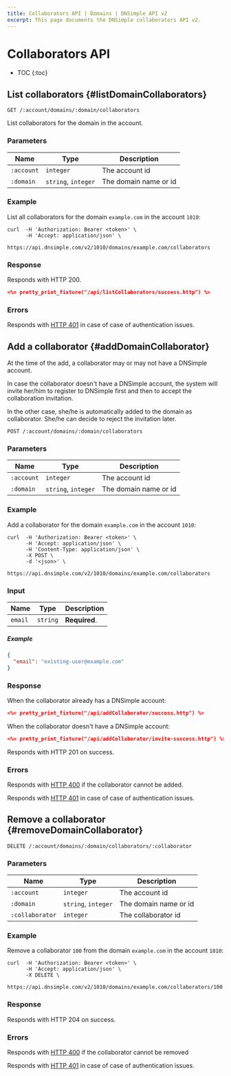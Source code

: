 ```yaml
---
title: Collaborators API | Domains | DNSimple API v2
excerpt: This page documents the DNSimple collaborators API v2.
---
```


# Collaborators API

* TOC
{:toc}

## List collaborators {#listDomainCollaborators}

    GET /:account/domains/:domain/collaborators

List collaborators for the domain in the account.

### Parameters

Name | Type | Description
-----|------|------------
`:account` | `integer` | The account id
`:domain` | `string`, `integer` | The domain name or id

### Example

List all collaborators for the domain `example.com` in the account `1010`:

    curl  -H 'Authorization: Bearer <token>' \
          -H 'Accept: application/json' \
          https://api.dnsimple.com/v2/1010/domains/example.com/collaborators

### Response

Responds with HTTP 200.

~~~json
<%= pretty_print_fixture("/api/listCollaborators/success.http") %>
~~~

### Errors

Responds with [HTTP 401](/v2#unauthorized) in case of case of authentication issues.


## Add a collaborator {#addDomainCollaborator}

At the time of the add, a collaborator may or may not have a DNSimple account.

In case the collaborator doesn't have a DNSimple account, the system will invite her/him to register to DNSimple first and then to accept the collaboration invitation.

In the other case, she/he is automatically added to the domain as collaborator. She/he can decide to reject the invitation later.

    POST /:account/domains/:domain/collaborators

### Parameters

Name | Type | Description
-----|------|------------
`:account` | `integer` | The account id
`:domain` | `string`, `integer` | The domain name or id

### Example

Add a collaborator for the domain `example.com` in the account `1010`:

    curl  -H 'Authorization: Bearer <token>' \
          -H 'Accept: application/json' \
          -H 'Content-Type: application/json' \
          -X POST \
          -d '<json>' \
          https://api.dnsimple.com/v2/1010/domains/example.com/collaborators

### Input

Name | Type | Description
-----|------|------------
`email` | `string` | **Required**.

##### Example

~~~json
{
  "email": "existing-user@example.com"
}
~~~

### Response

When the collaborator already has a DNSimple account:

~~~json
<%= pretty_print_fixture("/api/addCollaborator/success.http") %>
~~~

When the collaborator doesn't have a DNSimple account:

~~~json
<%= pretty_print_fixture("/api/addCollaborator/invite-success.http") %>
~~~

Responds with HTTP 201 on success.

### Errors

Responds with [HTTP 400](/v2#bad-request) if the collaborator cannot be added.

Responds with [HTTP 401](/v2#unauthorized) in case of case of authentication issues.


## Remove a collaborator {#removeDomainCollaborator}

    DELETE /:account/domains/:domain/collaborators/:collaborator

### Parameters

Name | Type | Description
-----|------|------------
`:account` | `integer` | The account id
`:domain` | `string`, `integer` | The domain name or id
`:collaborator` | `integer` | The collaborator id

### Example

Remove a collaborator `100` from the domain `example.com` in the account `1010`:

    curl  -H 'Authorization: Bearer <token>' \
          -H 'Accept: application/json' \
          -X DELETE \
          https://api.dnsimple.com/v2/1010/domains/example.com/collaborators/100

### Response

Responds with HTTP 204 on success.

### Errors

Responds with [HTTP 400](/v2#bad-request) if the collaborator cannot be removed

Responds with [HTTP 401](/v2#unauthorized) in case of case of authentication issues.